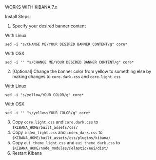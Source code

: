 WORKS WITH KIBANA 7.x

Install Steps:
1. Specify your desired banner content
  
With Linux
```
sed -i "s/CHANGE ME/YOUR DESIRED BANNER CONTENT/g" core*
``` 
    
With OSX    
```
sed -i '' "s/CHANGE ME/YOUR DESIRED BANNER CONTENT/g" core*
```

2. [Optional] Change the banner color from yellow to something else by making changes to `core.dark.css` and `core.light.css`

With Linux
```
sed -i "s/yellow/YOUR COLOR/g" core*
``` 
    
With OSX    
```
sed -i '' "s/yellow/YOUR COLOR/g" core*
```

3. Copy `core.light.css` and `core.dark.css` to `$KIBANA_HOME/built_assets/css/`
4. Copy `index_light.css` and `index_dark.css` to `$KIBANA_HOME/built_assets/css/plugins/kibana/`
5. Copy `eui_theme_light.css` and `eui_theme_dark.css` to `$KIBANA_HOME/node_modules/@elastic/eui/dist/`
6. Restart Kibana

